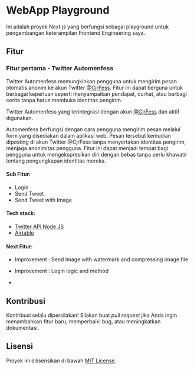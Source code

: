 # WebApp Playground

Ini adalah proyek Next.js yang berfungsi sebagai playground untuk pengembangan keterampilan Frontend Engineering saya. 

## Fitur

### Fitur pertama - Twitter Automenfess

Twitter Automenfess memungkinkan pengguna untuk mengirim pesan otomatis anonim ke akun Twitter [@CjrFess](https://twitter.com/CjrFess). Fitur ini dapat berguna untuk berbagai keperluan seperti menyampaikan pendapat, curhat, atau berbagi cerita tanpa harus membuka identitas pengirim. 

Twitter Automenfess yang terintegrasi dengan akun [@CjrFess](https://twitter.com/CjrFess) dan aktif digunakan.

Automenfess berfungsi dengan cara pengguna mengirim pesan melalui form yang disediakan dalam aplikasi web. Pesan tersebut kemudian diposting di akun Twitter @CjrFess tanpa menyertakan identitas pengirim, menjaga anonimitas pengguna. Fitur ini dapat menjadi tempat bagi pengguna untuk mengekspresikan diri dengan bebas tanpa perlu khawatir tentang pengungkapan identitas mereka.

#### Sub Fitur:
- Login
- Send Tweet
- Send Tweet with Image
  
#### Tech stack:
- [Twitter API Node JS](https://github.com/plhery/node-twitter-api-v2)
- [Airtable](https://airtable.com/)

#### Next Fitur:
- Improvement : Send Image with watermark and compressing image file
- Improvement : Login logic and method

- 
## Kontribusi

Kontribusi selalu dipersilakan! Silakan buat _pull request_ jika Anda ingin menambahkan fitur baru, memperbaiki bug, atau meningkatkan dokumentasi.

## Lisensi

Proyek ini dilisensikan di bawah [MIT License](LICENSE).
